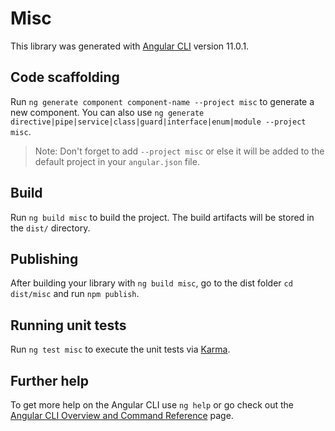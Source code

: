 # Misc

This library was generated with [Angular CLI](https://github.com/angular/angular-cli) version 11.0.1.

## Code scaffolding

Run `ng generate component component-name --project misc` to generate a new component. You can also use `ng generate directive|pipe|service|class|guard|interface|enum|module --project misc`.
> Note: Don't forget to add `--project misc` or else it will be added to the default project in your `angular.json` file. 

## Build

Run `ng build misc` to build the project. The build artifacts will be stored in the `dist/` directory.

## Publishing

After building your library with `ng build misc`, go to the dist folder `cd dist/misc` and run `npm publish`.

## Running unit tests

Run `ng test misc` to execute the unit tests via [Karma](https://karma-runner.github.io).

## Further help

To get more help on the Angular CLI use `ng help` or go check out the [Angular CLI Overview and Command Reference](https://angular.io/cli) page.
